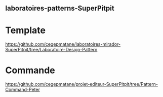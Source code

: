 ## laboratoires-patterns-SuperPitpit
# Template
https://github.com/cegepmatane/laboratoires-mirador-SuperPitpit/tree/Laboratoire-Design-Pattern
# Commande
https://github.com/cegepmatane/projet-editeur-SuperPitpit/tree/Pattern-Command-Peter
